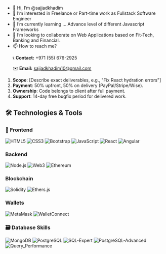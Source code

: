 - 👋 Hi, I’m @sajjadkhadim
- 👀 I’m interested in Freelance or Part-time work as Fullstack Software Engineer
- 🌱 I’m currently learning ... Advance level of different Javascript Frameworks
- 💞️ I’m looking to collaborate on Web Applications based on Fit-Tech, Banking and Financial.
- 📫 How to reach me?
  <p>📞 <b>Contact:</b> +971 (55) 676-2925</p>
  <p>✉️ <b>Email:</b> <a href="mailto:sajjadkhadim10@gmail.com">sajjadkhadim10@gmail.com</a></p>

1. **Scope**: [Describe exact deliverables, e.g., "Fix React hydration errors"]  
2. **Payment**: 50% upfront, 50% on delivery (PayPal/Stripe/Wise).  
3. **Ownership**: Code belongs to client after full payment.  
4. **Support**: 14-day free bugfix period for delivered work. 

## 🛠️ Technologies & Tools

### 🎨 Frontend
![HTML5](https://img.shields.io/badge/HTML5-E34F26?style=for-the-badge&logo=html5&logoColor=white)
![CSS3](https://img.shields.io/badge/CSS3-1572B6?style=for-the-badge&logo=css3&logoColor=white)
![Bootstrap](https://img.shields.io/badge/Bootstrap-7952B3?style=for-the-badge&logo=bootstrap&logoColor=white)
![JavaScript](https://img.shields.io/badge/-JavaScript-F7DF1E?logo=javascript&logoColor=black)
![React](https://img.shields.io/badge/-React-61DAFB?logo=react&logoColor=black)
![Angular](https://img.shields.io/badge/Angular-DD0031?style=for-the-badge&logo=angular&logoColor=white)

### Backend
![Node.js](https://img.shields.io/badge/-Node.js-339933?logo=node.js&logoColor=white)
![Web3](https://img.shields.io/badge/Web3-F16822?style=for-the-badge&logo=web3.js&logoColor=white)
![Ethereum](https://img.shields.io/badge/Ethereum-3C3C3D?style=for-the-badge&logo=ethereum&logoColor=white)

### Blockchain
![Solidity](https://img.shields.io/badge/Solidity-363636?style=for-the-badge&logo=solidity&logoColor=white)
![Ethers.js](https://img.shields.io/badge/Ethers.js-3C3C3D?style=for-the-badge&logo=ethereum&logoColor=white)

### Wallets
![MetaMask](https://img.shields.io/badge/MetaMask-FF7B00?style=for-the-badge&logo=metamask&logoColor=white)
![WalletConnect](https://img.shields.io/badge/WalletConnect-3B99FC?style=for-the-badge&logo=walletconnect&logoColor=white)

### 🗃️ Database Skills
![MongoDB](https://img.shields.io/badge/MongoDB-47A248?style=for-the-badge&logo=mongodb&logoColor=white)
![PostgreSQL](https://img.shields.io/badge/PostgreSQL-4169E1?style=for-the-badge&logo=postgresql&logoColor=white)
![SQL-Expert](https://img.shields.io/badge/SQL-Expert-4479A1?style=for-the-badge&logo=postgresql&logoColor=white)
![PostgreSQL-Advanced](https://img.shields.io/badge/PostgreSQL-Advanced-4169E1?style=for-the-badge&logo=postgresql&logoColor=white)
![Query_Performance](https://img.shields.io/badge/Query_Time-≤50ms-003B57?style=for-the-badge&logo=sqlite&logoColor=white)


<!---
sajjadkhadim/sajjadkhadim is a ✨ special ✨ repository because its `README.md` (this file) appears on your GitHub profile.
You can click the Preview link to take a look at your changes.
--->
